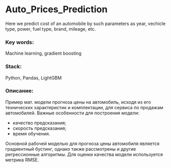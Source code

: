 # Auto_Prices_Prediction
Here we predict cost of an automobile by such parameters as year, vechicle type, power, fuel type, brand, mileage, etc.


### Key words:
Machine learning, gradient boosting

### Stack:
Python, Pandas, LightGBM


### Описание:

Пример мат. модели прогноза цены на автомобиль, исходя из его технических характеристик и комплектации, для сервиса по продажам автомобилей.
Важные особенности для построения модели:

- качество предсказания;
- скорость предсказания;
- время обучения.

Основной рабочей моделью для прогноза цены автомобиля является градиентный бустинг, однако также рассмотрены и другие регрессионные алгоритмы. Для оценки качества модели используется метрика RMSE.
